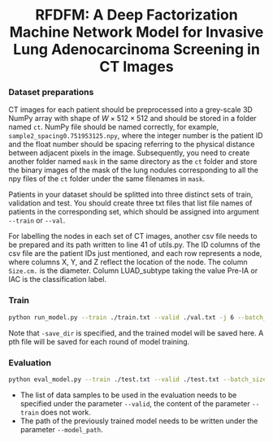 # <center> RFDFM: A Deep Factorization Machine Network Model for Invasive Lung Adenocarcinoma Screening in CT Images

### Dataset preparations

CT images for each patient should be preprocessed into a grey-scale 3D NumPy array with shape of $W\times512\times512$ and should be stored in a folder named `ct`. NumPy file should be named correctly, for example, ` sample2_spacing0.751953125.npy`, where the integer number is the patient ID and the float number should be spacing referring to the physical distance between adjacent pixels in the image. Subsequently, you need to create another folder named `mask` in the same directory as the `ct` folder and store the binary images of the mask of the lung nodules corresponding to all the npy files of the `ct` folder under the same filenames in `mask`. 

Patients in your dataset should be splitted into three distinct sets of train, validation and test. You should create three txt files that list file names of patients in the corresponding set, which should be assigned into argument `--train` or `--val`.

For labelling the nodes in each set of CT images, another csv file needs to be prepared and its path written to line 41 of utils.py. The ID columns of the csv file are the patient IDs just mentioned, and each row represents a node, where columns X, Y, and Z reflect the location of the node. The column `Size.cm.` is the diameter. Column LUAD_subtype taking the value Pre-IA or IAC is the classification label.


### Train

```bash
python run_model.py --train ./train.txt --valid ./val.txt -j 6 --batch_size 10 --epochs 120 --save_dir ./save_path
```
Note that `-save_dir` is specified, and the trained model will be saved here. A pth file will be saved for each round of model training.

### Evaluation
```bash
python eval_model.py --train ./test.txt --valid ./test.txt --batch_size 64 -j 8 --model_path ./dave_path/xxx.pth 
```

* The list of data samples to be used in the evaluation needs to be specified under the parameter `--valid`, the content of the parameter `--train` does not work.
* The path of the previously trained model needs to be written under the parameter `--model_path`.

